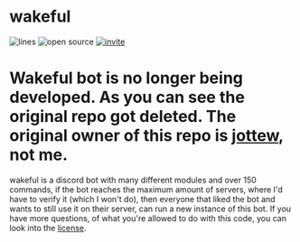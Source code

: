 # wakeful

![lines](https://img.shields.io/tokei/lines/github/jottew/wakeful?color=pink) ![open source](https://img.shields.io/badge/open%20source-🔓-pink) [![invite](https://img.shields.io/badge/invite-🔗-pink)](https://discord.com/api/oauth2/authorize?client_id=845720048668114977&permissions=8&scope=bot)

# Wakeful bot is no longer being developed. As you can see the original repo got deleted. The original owner of this repo is [jottew](https://github.com/jottew), not me.

wakeful is a discord bot with many different modules and over 150 commands, if the bot reaches the maximum amount of servers, where I'd have to verify it (which I won't do), then everyone that liked the bot and wants to still use it on their server, can run a new instance of this bot. If you have more questions, of what you're allowed to do with this code, you can look into the [license](https://github.com/jottew/wakeful/blob/main/LICENSE).
